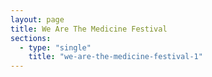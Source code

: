 ```yaml
---
layout: page
title: We Are The Medicine Festival
sections:
  - type: "single"
    title: "we-are-the-medicine-festival-1"
---
```

